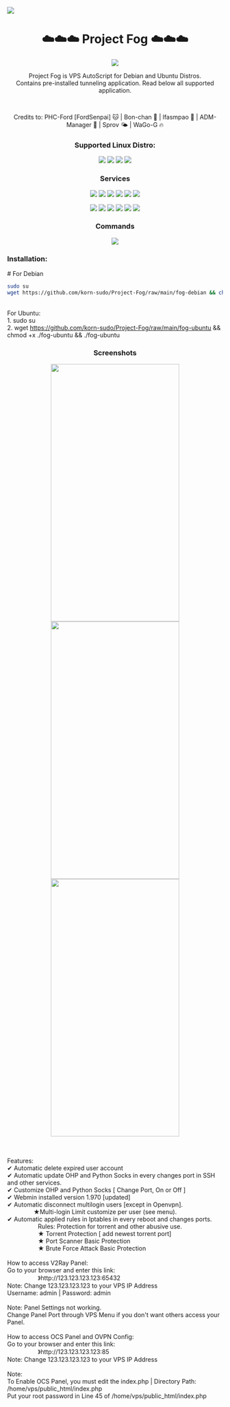 ![](https://komarev.com/ghpvc/?username=korn-sudo&color=green)

<h1 align="center">☁️☁️☁️ Project Fog ☁️☁️☁️ </h1>
 <p align="center"> <img src="https://img.shields.io/badge/Version-2.3.3-pink.svg" </p>
<br>  

<p align="center">
Project Fog is VPS AutoScript for Debian and Ubuntu Distros. 
<br> Contains pre-installed tunneling application. Read below all supported application.
  </p>
  <br>  
  
<p align="center">
  Credits to:
PHC-Ford [FordSenpai] 🐱 |
Bon-chan 🦢 |
lfasmpao 🐯 |
ADM-Manager 🐬 |
Sprov 🌤️ |
WaGo-G 🔥
  </p>

<h3 align="center">Supported Linux Distro:</h3>
<p align="center">
  <a><img src="https://img.shields.io/badge/Support-Debian%209-red.svg"></a>
  <a><img src="https://img.shields.io/badge/Support-Debian 10-red.svg"></a>
  <a><img src="https://img.shields.io/badge/Support-Ubuntu 18-blue.svg"></a>
  <a><img src="https://img.shields.io/badge/Support-Ubuntu 20-blue.svg"></a>
</p>

<h3 align="center">Services</h3>
<p align="center">
  <a><img src="https://img.shields.io/badge/Service-OpenSSH-green.svg" ></a>
  <a><img src="https://img.shields.io/badge/Service-Dropbear-green.svg"></a>
  <a><img src="https://img.shields.io/badge/Service-Stunnel-green.svg"></a>
  <a><img src="https://img.shields.io/badge/Service-OpenVPN TCP-green.svg"></a>
  <a><img src="https://img.shields.io/badge/Service-OpenVPN UDP-green.svg"></a>
 <a><img src="https://img.shields.io/badge/Service-Squid3-green.svg"></a>
  <p align="center">
  <a><img src="https://img.shields.io/badge/Service-Privoxy-green.svg"></a>
  <a><img src="https://img.shields.io/badge/Service-OHP-green.svg"></a>
  <a><img src="https://img.shields.io/badge/Service-Python Socks Proxy-green.svg"></a>
  <a><img src="https://img.shields.io/badge/Service-Shadowsocks-green.svg"></a>
  <a><img src="https://img.shields.io/badge/Service-V2Ray-green.svg"></a>
   <a><img src="https://img.shields.io/badge/Service-OCS Panel-green.svg"></a>
  </p>
  
<h3 align="center">Commands</h3>
<p align="center">
   <a><img src="https://img.shields.io/badge/ Commands:-menu-yellow.svg"></a>
  </p>

<h3 align="left">Installation:</h3>
  </p>
#  For Debian

```sh
sudo su
wget https://github.com/korn-sudo/Project-Fog/raw/main/fog-debian && chmod +x ./fog-debian && ./fog-debian
```


<br>For Ubuntu:
<br>1. sudo su
<br>2. wget https://github.com/korn-sudo/Project-Fog/raw/main/fog-ubuntu && chmod +x ./fog-ubuntu && ./fog-ubuntu


<h3 align="center">Screenshots</h3>
<p align="center">
<img src="https://phcorner.net/attachments/1613046228263-png.1297707/" width=300 height=600 >
<img src="https://phcorner.net/attachments/screenshot_20210211-183356_chrome-jpg.1297712/" width=300 height=600 >
 <img src="https://phcorner.net/attachments/1613383892218-png.1302954/" width=300 height=600 >
</p>

<br>
<br>Features:
<br>✔ Automatic delete expired user account
<br>✔ Automatic update OHP and Python Socks in every changes port in SSH and other services.
<br>✔ Customize OHP and Python Socks [ Change Port, On or Off ]
<br>✔ Webmin installed version 1.970 [updated]
<br>✔ Automatic disconnect multilogin users [except in Openvpn].
⠀<br>⠀⠀⠀⠀⠀⠀★Multi-login Limit customize per user (see menu).
<br>✔ Automatic applied rules in Iptables in every reboot and changes ports.
<br>⠀⠀⠀⠀⠀⠀⠀Rules: Protection for torrent and other abusive use.
<br>⠀⠀⠀⠀⠀⠀⠀★ Torrent Protection [ add newest torrent port]
<br>⠀⠀⠀⠀⠀⠀⠀★ Port Scanner Basic Protection
<br>⠀⠀⠀⠀⠀⠀⠀★ Brute Force Attack Basic Protection
<br>
<br>How to access V2Ray Panel:
<br>Go to your browser and enter this link:
<br>⠀⠀⠀⠀⠀⠀⠀》http://123.123.123.123:65432
<br>Note: Change 123.123.123.123 to your VPS IP Address
<br>Username: admin | Password: admin
<br>
<br>Note: Panel Settings not working.
<br>Change Panel Port through VPS Menu if you don't want others access your Panel.
<br>
<br>How to access OCS Panel and OVPN Config:
<br>Go to your browser and enter this link:
<br>⠀⠀⠀⠀⠀⠀⠀》http://123.123.123.123:85
<br>Note: Change 123.123.123.123 to your VPS IP Address
<br>
<br>Note:
<br>To Enable OCS Panel, you must edit the index.php | Directory Path: /home/vps/public_html/index.php
<br>Put your root password in Line 45 of /home/vps/public_html/index.php
<br>

